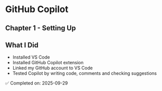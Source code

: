 # GitHub Copilot 

## Chapter 1 - Setting Up
## What I Did
- Installed VS Code  
- Installed GitHub Copilot extension  
- Linked my GitHub account to VS Code
- Tested Copilot by writing code, comments and checking suggestions  

✅ Completed on: 2025-09-29

